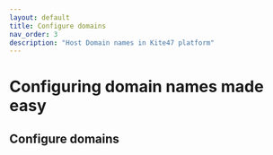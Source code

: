 ```yaml
---
layout: default
title: Configure domains
nav_order: 3
description: "Host Domain names in Kite47 platform"
---
```


# Configuring domain names made easy

## Configure domains
